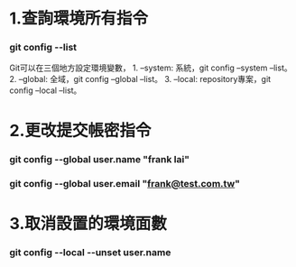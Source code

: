 # 1.查詢環境所有指令

### **git config --list**

Git可以在三個地方設定環境變數，
	1. –system: 系統，git config –system –list。
	2. –global: 全域，git config –global –list。
	3. –local: repository專案，git config –local –list。

# 2.更改提交帳密指令

### **git config --global user.name "frank lai"**

### **git config --global user.email "frank@test.com.tw"**

# 3.取消設置的環境面數

### **git config --local --unset user.name**